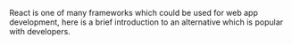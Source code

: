 React is one of many frameworks which could be used for web app development, here is a brief introduction to an alternative which is popular with developers.
